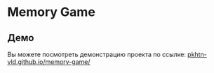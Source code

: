 # Memory Game

## Демо
Вы можете посмотреть демонстрацию проекта по ссылке: [pkhtn-vld.github.io/memory-game/](https://pkhtn-vld.github.io/memory-game/)
